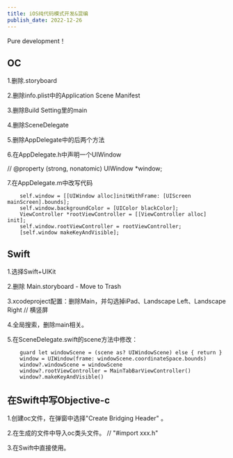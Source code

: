 ```yaml
---
title: iOS纯代码模式开发&混编
publish_date: 2022-12-26
---
```


Pure development！

## OC

1.删除.storyboard

2.删除info.plist中的Application Scene Manifest

3.删除Build Setting里的main

4.删除SceneDelegate

5.删除AppDelegate中的后两个方法

6.在AppDelegate.h中声明一个UIWindow

// @property (strong, nonatomic) UIWindow *window;

7.在AppDelegate.m中改写代码

```
    self.window = [[UIWindow alloc]initWithFrame: [UIScreen mainScreen].bounds];
    self.window.backgroundColor = [UIColor blackColor];
    ViewController *rootViewController = [[ViewController alloc] init];
    self.window.rootViewController = rootViewController;
    [self.window makeKeyAndVisible];
```

## Swift

1.选择Swift+UIKit

2.删除 Main.storyboard - Move to Trash

3.xcodeproject配置：删除Main，并勾选掉iPad、Landscape Left、Landscape Right // 横竖屏

4.全局搜索，删除main相关。

5.在SceneDelegate.swift的scene方法中修改：

```
    guard let windowScene = (scene as? UIWindowScene) else { return }
    window = UIWindow(frame: windowScene.coordinateSpace.bounds)
    window?.windowScene = windowScene
    window?.rootViewController = MainTabBarViewController()
    window?.makeKeyAndVisible()
```

## 在Swift中写Objective-c

1.创建oc文件，在弹窗中选择"Create Bridging Header" 。

2.在生成的文件中导入oc类头文件。 // "#import xxx.h"

3.在Swift中直接使用。